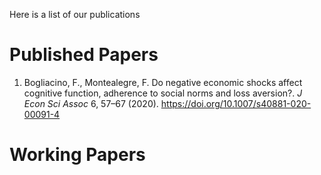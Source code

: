 Here is a list of our publications

# Published Papers

1. Bogliacino, F., Montealegre, F. Do negative economic shocks affect cognitive function, adherence to social norms and loss aversion?. 
  *J Econ Sci Assoc* 6, 57–67 (2020). https://doi.org/10.1007/s40881-020-00091-4

# Working Papers
